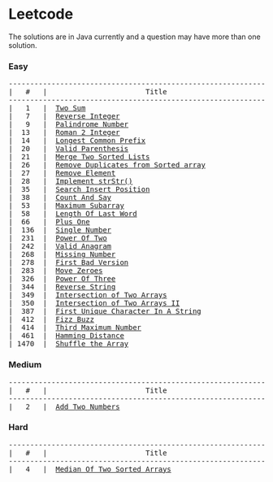 # Leetcode  
The solutions are in Java currently and a question may have more than one solution.
### Easy
<pre>
--------------------------------------------------------------------------------------
|   #   |                       Title                        |       Solution        |
--------------------------------------------------------------------------------------
|   1   |  <a href="https://leetcode.com/problems/two-sum/">Two Sum</a>                                           |       <a href="https://github.com/Assertor1290/LeetCode-Solution/blob/master/Easy/src/TwoSum.java">Java</a>            |
|   7   |  <a href="https://leetcode.com/problems/reverse-integer/">Reverse Integer</a>                                   |         <a href="https://github.com/Assertor1290/LeetCode-Solution/blob/master/Easy/src/ReverseInteger.java">Java</a>          |
|   9   |  <a href="https://leetcode.com/problems/palindrome-number/">Palindrome Number</a>                                 |         <a href="https://github.com/Assertor1290/LeetCode-Solution/blob/master/Easy/src/PalindromeNumber.java">Java</a>          |
|  13   |  <a href="https://leetcode.com/problems/roman-to-integer/">Roman 2 Integer</a>                                   |         <a href="https://github.com/Assertor1290/LeetCode-Solution/blob/master/Easy/src/Roman2Integer.java">Java</a>          |
|  14   |  <a href="https://leetcode.com/problems/longest-common-prefix/">Longest Common Prefix</a>                             |         <a href="https://github.com/Assertor1290/LeetCode-Solution/blob/master/Easy/src/LongestCommonPrefix.java">Java</a>          |
|  20   |  <a href="https://leetcode.com/problems/valid-parentheses/">Valid Parenthesis</a>                                 |         <a href="https://github.com/Assertor1290/LeetCode-Solution/blob/master/Easy/src/ValidParentheses.java">Java</a>          |
|  21   |  <a href="https://leetcode.com/problems/merge-two-sorted-lists/">Merge Two Sorted Lists</a>                            |         <a href="https://github.com/Assertor1290/LeetCode-Solution/blob/master/Easy/src/MergeTwoLinkedList.java">Java</a>          |
|  26   |  <a href="https://leetcode.com/problems/remove-duplicates-from-sorted-array/">Remove Duplicates from Sorted array</a>               |         <a href="https://github.com/Assertor1290/LeetCode-Solution/blob/master/Easy/src/RemoveDuplicatesFromSortedArray.java">Java</a>          |
|  27   |  <a href="https://leetcode.com/problems/remove-element/">Remove Element</a>                                    |         <a href="https://github.com/Assertor1290/LeetCode-Solution/blob/master/Easy/src/RemoveElement.java">Java</a>          |
|  28   |  <a href="https://leetcode.com/problems/implement-strstr/">Implement strStr()</a>                                |         <a href="https://github.com/Assertor1290/LeetCode-Solution/blob/master/Easy/src/ImplementstrStr.java">Java</a>          |
|  35   |  <a href="https://leetcode.com/problems/search-insert-position/">Search Insert Position</a>                            |         <a href="https://github.com/Assertor1290/LeetCode-Solution/blob/master/Easy/src/SearchInsertPosition.java">Java</a>          |
|  38   |  <a href="https://leetcode.com/problems/count-and-say/">Count And Say</a>                                     |         <a href="https://github.com/Assertor1290/LeetCode-Solution/blob/master/Easy/src/CountAndSay.java">Java</a>          |
|  53   |  <a href="https://leetcode.com/problems/maximum-subarray/">Maximum Subarray</a>                                  |         <a href="https://github.com/Assertor1290/LeetCode-Solution/blob/master/Easy/src/MaximumSubarray.java">Java</a>          |
|  58   |  <a href="https://leetcode.com/problems/length-of-last-word/">Length Of Last Word</a>                               |         <a href="https://github.com/Assertor1290/LeetCode-Solution/blob/master/Easy/src/LengthOfLastWord.java">Java</a>          |
|  66   |  <a href="https://leetcode.com/problems/plus-one/">Plus One</a>                                          |         <a href="https://github.com/Assertor1290/LeetCode-Solution/blob/master/Easy/src/PlusOne.java">Java</a>          |
|  136  |  <a href="https://leetcode.com/problems/single-number/">Single Number</a>                                     |         <a href="https://github.com/Assertor1290/LeetCode-Solution/blob/master/Easy/src/SingleNumber.java">Java</a>          |
|  231  |  <a href="https://leetcode.com/problems/power-of-two/">Power Of Two</a>                                      |         <a href="https://github.com/Assertor1290/LeetCode-Solution/blob/master/Easy/src/PowerOfTwo.java">Java</a>          |
|  242  |  <a href="https://leetcode.com/problems/valid-anagram/">Valid Anagram</a>                                     |         <a href="https://github.com/Assertor1290/LeetCode-Solution/blob/master/Easy/src/ValidAnagram.java">Java</a>          |
|  268  |  <a href="https://leetcode.com/problems/missing-number/">Missing Number</a>                                    |         <a href="https://github.com/Assertor1290/LeetCode-Solution/blob/master/Easy/src/MissingNumber.java">Java</a>          |
|  278  |  <a href="https://leetcode.com/problems/first-bad-version/">First Bad Version</a>                                 |         <a href="https://github.com/Assertor1290/LeetCode-Solution/blob/master/Easy/src/FirstBadVersion.java">Java</a>          |
|  283  |  <a href="https://leetcode.com/problems/move-zeroes/">Move Zeroes</a>                                       |         <a href="https://github.com/Assertor1290/LeetCode-Solution/blob/master/Easy/src/MoveZeroes.java">Java</a>          |
|  326  |  <a href="https://leetcode.com/problems/power-of-three/">Power Of Three</a>                                    |         <a href="https://github.com/Assertor1290/LeetCode-Solution/blob/master/Easy/src/PowerOfThree.java">Java</a>          |
|  344  |  <a href="https://leetcode.com/problems/reverse-string/">Reverse String</a>                                    |         <a href="https://github.com/Assertor1290/LeetCode-Solution/blob/master/Easy/src/ReverseString.java">Java</a>          |
|  349  |  <a href="https://leetcode.com/problems/intersection-of-two-arrays/">Intersection of Two Arrays</a>                        |         <a href="https://github.com/Assertor1290/LeetCode-Solution/blob/master/Easy/src/IntersectionOfTwoArraysOne.java">Java</a>          |
|  350  |  <a href="https://leetcode.com/problems/intersection-of-two-arrays-ii/">Intersection of Two Arrays II</a>                     |         <a href="https://github.com/Assertor1290/LeetCode-Solution/blob/master/Easy/src/IntersectionOfTwoArraysTwo.java">Java</a>          |
|  387  |  <a href="https://leetcode.com/problems/first-unique-character-in-a-string/">First Unique Character In A String</a>                |         <a href="https://github.com/Assertor1290/LeetCode-Solution/blob/master/Easy/src/FirstUniqueCharacterInString.java">Java</a>          |
|  412  |  <a href="https://leetcode.com/problems/fizz-buzz/">Fizz Buzz</a>                                         |         <a href="https://github.com/Assertor1290/LeetCode-Solution/blob/master/Easy/src/FizzBuzz.java">Java</a>          |
|  414  |  <a href="https://leetcode.com/problems/third-maximum-number/">Third Maximum Number</a>                              |         <a href="https://github.com/Assertor1290/LeetCode-Solution/blob/master/Easy/src/ThirdMaximumNumber.java">Java</a>          |
|  461  |  <a href="https://leetcode.com/problems/hamming-distance/">Hamming Distance</a>                                  |         <a href="https://github.com/Assertor1290/LeetCode-Solution/blob/master/Easy/src/HammingDistance.java">Java</a>          |
| 1470  |  <a href="https://leetcode.com/problems/shuffle-the-array/">Shuffle the Array</a>                                 |         <a href="https://github.com/Assertor1290/LeetCode-Solution/blob/master/Easy/src/ShuffleTheArray.java">Java</a>          |
</pre>
### Medium
<pre>
--------------------------------------------------------------------------------------
|   #   |                       Title                        |       Solution        |
--------------------------------------------------------------------------------------
|   2   |  <a href="https://leetcode.com/problems/add-two-numbers/">Add Two Numbers</a>                                   |         <a href="https://github.com/Assertor1290/LeetCode-Solution/blob/master/Medium/src/AddTwoNumbers.java">Java</a>          |
</pre>
### Hard
<pre>
--------------------------------------------------------------------------------------
|   #   |                       Title                        |       Solution        |
--------------------------------------------------------------------------------------
|   4   |  <a href="https://leetcode.com/problems/median-of-two-sorted-arrays/">Median Of Two Sorted Arrays</a>                       |         <a href="https://github.com/Assertor1290/LeetCode-Solution/blob/master/Hard/src/MedianTwoSortedArrays.java">Java</a>          |
</pre>
